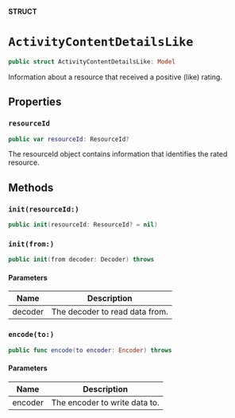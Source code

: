 **STRUCT**

# `ActivityContentDetailsLike`

```swift
public struct ActivityContentDetailsLike: Model
```

Information about a resource that received a positive (like) rating.

## Properties
### `resourceId`

```swift
public var resourceId: ResourceId?
```

The resourceId object contains information that identifies the rated resource.

## Methods
### `init(resourceId:)`

```swift
public init(resourceId: ResourceId? = nil)
```

### `init(from:)`

```swift
public init(from decoder: Decoder) throws
```

#### Parameters

| Name | Description |
| ---- | ----------- |
| decoder | The decoder to read data from. |

### `encode(to:)`

```swift
public func encode(to encoder: Encoder) throws
```

#### Parameters

| Name | Description |
| ---- | ----------- |
| encoder | The encoder to write data to. |
